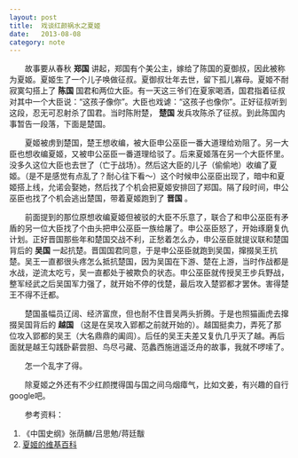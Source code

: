 ```yaml
---
layout: post
title:  戏谈红颜祸水之夏姬
date:   2013-08-08
category: note
---
```


　　故事要从春秋 **郑国** 讲起，郑国有个美公主，嫁给了陈国的夏御叔，因此被称为夏姬。夏姬生了一个儿子唤做征叔。夏御叔壮年去世，留下孤儿寡母。夏姬不耐寂寞勾搭上了 **陈国** 国君和两位大臣。有一天这三爷们在夏家喝酒，国君指着征叔对其中一个大臣说：“这孩子像你”。大臣也戏谑：“这孩子也像你”。正好征叔听到这段，忍无可忍射杀了国君。当时陈附楚， **楚国** 发兵攻陈杀了征叔。到此陈国内事暂告一段落，下面是楚国。

　　夏姬被虏到楚国，楚王想收编，被大臣申公巫臣一番大道理给劝阻了。另一大臣也想收编夏姬，又被申公巫臣一番道理给驳了。后来夏姬落在另一个大臣怀里。没多久这位大臣也去世了（亡于战场）。然后这大臣的儿子（偷偷地）收编了夏姬。（是不是感觉有点乱了？耐心往下看～）这个时候申公巫臣出现了，暗中和夏姬搭上线，允诺会娶她，然后找了个机会把夏姬安排回了郑国。隔了段时间，申公巫臣也找了个机会逃出楚国，带着夏姬跑到了 **晋国** 。

　　前面提到的那位原想收编夏姬但被驳的大臣不乐意了，联合了和申公巫臣有矛盾的另一位大臣找了个由头把申公巫臣一族给屠了。申公巫臣怒了，开始琢磨复仇计划。正好晋国那些年和楚国交战不利，正愁着怎么办，申公巫臣就提议联和楚国背后的 **吴国** 一起抗楚。晋国国君同意，于是申公巫臣就跑到吴国，撺掇吴王抗楚。吴王一直都很头疼怎么抵抗楚国，因为吴国在下游、楚在上游，当时作战都是水战，逆流太吃亏，吴一直都处于被欺负的状态。申公巫臣就传授吴王步兵野战，整军经武之后吴国军力强了，就开始不停的伐楚，最后攻入楚郢都才罢休。害得楚王不得不迁都。

　　楚国虽幅员辽阔、经济富庶，但也耐不住晋吴两头折腾。于是也照猫画虎去撺掇吴国背后的 **越国** （这是在吴攻入郢都之前就开始的）。越国挺卖力，弄死了那位攻入郢都的吴王（大名鼎鼎的阖闾）。后任的吴王夫差又复仇几乎灭了越。再后面就是越王勾践卧薪尝胆、鸟尽弓藏、范蠡西施逍遥泛舟的故事，我就不啰嗦了。

　　怎一个乱字了得。

　　除夏姬之外还有不少红颜搅得国与国之间乌烟瘴气，比如文姜，有兴趣的自行google吧。

　　参考资料：

1. 《中国史纲》张荫麟/吕思勉/蒋廷黻
2. [夏姬的维基百科](http://zh.wikipedia.org/wiki/%E5%A4%8F%E5%A7%AC)

